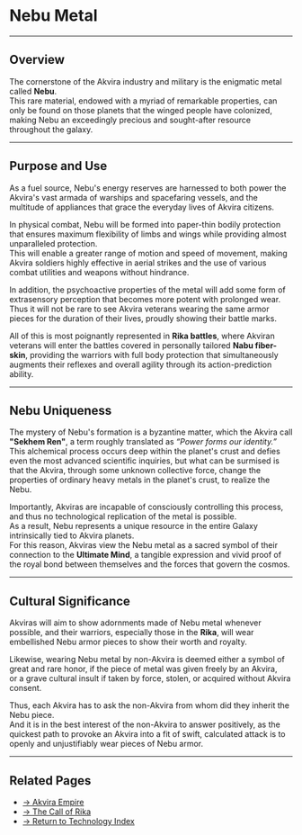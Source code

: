 # Nebu Metal

---

## Overview

The cornerstone of the Akvira industry and military is the enigmatic metal called **Nebu**.  
This rare material, endowed with a myriad of remarkable properties, can only be found on those planets that the winged people have colonized, making Nebu an exceedingly precious and sought-after resource throughout the galaxy.

---

## Purpose and Use

As a fuel source, Nebu's energy reserves are harnessed to both power the Akvira's vast armada of warships and spacefaring vessels, and the multitude of appliances that grace the everyday lives of Akvira citizens.

In physical combat, Nebu will be formed into paper-thin bodily protection that ensures maximum flexibility of limbs and wings while providing almost unparalleled protection.  
This will enable a greater range of motion and speed of movement, making Akvira soldiers highly effective in aerial strikes and the use of various combat utilities and weapons without hindrance.

In addition, the psychoactive properties of the metal will add some form of extrasensory perception that becomes more potent with prolonged wear.  
Thus it will not be rare to see Akvira veterans wearing the same armor pieces for the duration of their lives, proudly showing their battle marks.

All of this is most poignantly represented in **Rika battles**, where Akviran veterans will enter the battles covered in personally tailored **Nabu fiber-skin**, providing the warriors with full body protection that simultaneously augments their reflexes and overall agility through its action-prediction ability.

---

## Nebu Uniqueness

The mystery of Nebu's formation is a byzantine matter, which the Akvira call **"Sekhem Ren"**, a term roughly translated as *“Power forms our identity.”*  
This alchemical process occurs deep within the planet's crust and defies even the most advanced scientific inquiries, but what can be surmised is that the Akvira, through some unknown collective force, change the properties of ordinary heavy metals in the planet's crust, to realize the Nebu.

Importantly, Akviras are incapable of consciously controlling this process, and thus no technological replication of the metal is possible.  
As a result, Nebu represents a unique resource in the entire Galaxy intrinsically tied to Akvira planets.  
For this reason, Akviras view the Nebu metal as a sacred symbol of their connection to the **Ultimate Mind**, a tangible expression and vivid proof of the royal bond between themselves and the forces that govern the cosmos.

---

## Cultural Significance

Akviras will aim to show adornments made of Nebu metal whenever possible, and their warriors, especially those in the **Rika**, will wear embellished Nebu armor pieces to show their worth and royalty.

Likewise, wearing Nebu metal by non-Akvira is deemed either a symbol of great and rare honor, if the piece of metal was given freely by an Akvira,  
or a grave cultural insult if taken by force, stolen, or acquired without Akvira consent.

Thus, each Akvira has to ask the non-Akvira from whom did they inherit the Nebu piece.  
And it is in the best interest of the non-Akvira to answer positively, as the quickest path to provoke an Akvira into a fit of swift, calculated attack is to openly and unjustifiably wear pieces of Nebu armor.

---

## Related Pages

- [→ Akvira Empire](../factions/akvira-empire)  
- [→ The Call of Rika](../systems/the-call)  
- [→ Return to Technology Index](./index)
